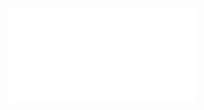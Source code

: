 <object data="/pdf/paper/LU/PanguLU A Scalable Regular Two-Dimensional Block.pdf" type="application/pdf" width="100%" height="900px">
    <embed src="/pdf/paper/LU/PanguLU A Scalable Regular Two-Dimensional Block.pdf"/>
</object>